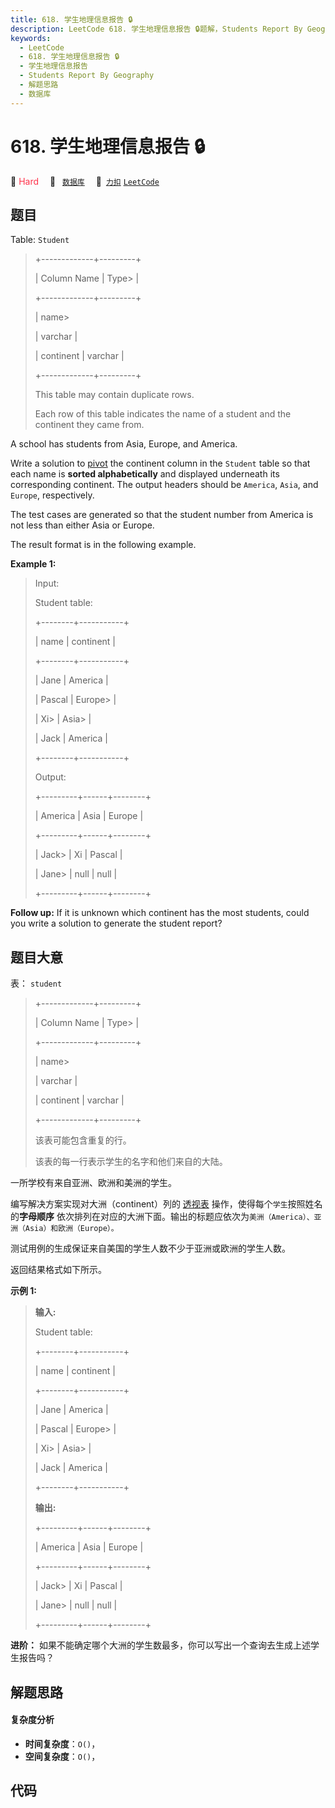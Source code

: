 ```yaml
---
title: 618. 学生地理信息报告 🔒
description: LeetCode 618. 学生地理信息报告 🔒题解，Students Report By Geography，包含解题思路、复杂度分析以及完整的 JavaScript 代码实现。
keywords:
  - LeetCode
  - 618. 学生地理信息报告 🔒
  - 学生地理信息报告
  - Students Report By Geography
  - 解题思路
  - 数据库
---
```


# 618. 学生地理信息报告 🔒

🔴 <font color=#ff334b>Hard</font>&emsp; 🔖&ensp; [`数据库`](/tag/database.md)&emsp; 🔗&ensp;[`力扣`](https://leetcode.cn/problems/students-report-by-geography) [`LeetCode`](https://leetcode.com/problems/students-report-by-geography)

## 题目

Table: `Student`

> 
> 
> 
> 
> 
> +-------------+---------+
> 
> | Column Name | Type> 
> |
> 
> +-------------+---------+
> 
> | name> 
> > 
> | varchar |
> 
> | continent   | varchar |
> 
> +-------------+---------+
> 
> This table may contain duplicate rows.
> 
> Each row of this table indicates the name of a student and the continent they came from.
> 
> 



A school has students from Asia, Europe, and America.

Write a solution to [pivot](https://en.wikipedia.org/wiki/Pivot_table) the
continent column in the `Student` table so that each name is **sorted
alphabetically** and displayed underneath its corresponding continent. The
output headers should be `America`, `Asia`, and `Europe`, respectively.

The test cases are generated so that the student number from America is not
less than either Asia or Europe.

The result format is in the following example.



**Example 1:**

> Input: 
> 
> Student table:
> 
> +--------+-----------+
> 
> | name   | continent |
> 
> +--------+-----------+
> 
> | Jane   | America   |
> 
> | Pascal | Europe> 
> |
> 
> | Xi> 
>  | Asia> 
>   |
> 
> | Jack   | America   |
> 
> +--------+-----------+
> 
> Output: 
> 
> +---------+------+--------+
> 
> | America | Asia | Europe |
> 
> +---------+------+--------+
> 
> | Jack> 
> | Xi   | Pascal |
> 
> | Jane> 
> | null | null   |
> 
> +---------+------+--------+
> 
> 



**Follow up:** If it is unknown which continent has the most students, could
you write a solution to generate the student report?


## 题目大意

表： `student`

> 
> 
> 
> 
> 
> +-------------+---------+
> 
> | Column Name | Type> 
> |
> 
> +-------------+---------+
> 
> | name> 
> > 
> | varchar |
> 
> | continent   | varchar |
> 
> +-------------+---------+
> 
> 该表可能包含重复的行。
> 
> 该表的每一行表示学生的名字和他们来自的大陆。
> 
> 



一所学校有来自亚洲、欧洲和美洲的学生。

编写解决方案实现对大洲（continent）列的
[透视表](https://zh.wikipedia.org/wiki/%E9%80%8F%E8%A7%86%E8%A1%A8)
操作，使得每个`学生`按照姓名的**字母顺序**
依次排列在对应的大洲下面。输出的标题应依次为`美洲（America）、亚洲（Asia）和欧洲（Europe）。`

测试用例的生成保证来自美国的学生人数不少于亚洲或欧洲的学生人数。

返回结果格式如下所示。



**示例 1:**

> 
> 
> 
> 
> 
> **输入:** 
> 
> Student table:
> 
> +--------+-----------+
> 
> | name   | continent |
> 
> +--------+-----------+
> 
> | Jane   | America   |
> 
> | Pascal | Europe> 
> |
> 
> | Xi> 
>  | Asia> 
>   |
> 
> | Jack   | America   |
> 
> +--------+-----------+
> 
> **输出:** 
> 
> +---------+------+--------+
> 
> | America | Asia | Europe |
> 
> +---------+------+--------+
> 
> | Jack> 
> | Xi   | Pascal |
> 
> | Jane> 
> | null | null   |
> 
> +---------+------+--------+



**进阶：** 如果不能确定哪个大洲的学生数最多，你可以写出一个查询去生成上述学生报告吗？


## 解题思路

#### 复杂度分析

- **时间复杂度**：`O()`，
- **空间复杂度**：`O()`，

## 代码

```javascript

```
